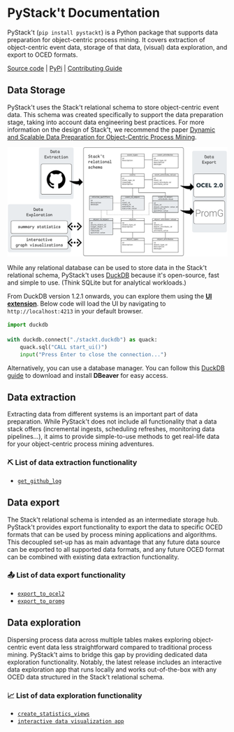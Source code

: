 # PyStack't Documentation

PyStack't (`pip install pystackt`) is a Python package that supports data preparation for object-centric process mining. It covers extraction of object-centric event data, storage of that data, (visual) data exploration, and export to OCED formats.

[Source code](https://github.com/LienBosmans/pystackt) | [PyPi](https://pypi.org/project/pystackt/) | [Contributing Guide](https://github.com/LienBosmans/pystackt/blob/main/CONTRIBUTING.md)


## Data Storage

PyStack't uses the Stack't relational schema to store object-centric event data. This schema was created specifically to support the data preparation stage, taking into account data engineering best practices. For more information on the design of Stack't, we recommend the paper [Dynamic and Scalable Data Preparation for Object-Centric Process Mining](https://arxiv.org/abs/2410.00596).

![PyStack't has a modular design.](assets/images/pystackt_architecture.png)

While any relational database can be used to store data in the Stack't relational schema, PyStack't uses [DuckDB](https://duckdb.org/) because it's open-source, fast and simple to use. (Think SQLite but for analytical workloads.)

From DuckDB version 1.2.1 onwards, you can explore them using the [**UI extension**](https://duckdb.org/docs/stable/extensions/ui.html). Below code will load the UI by navigating to `http://localhost:4213` in your default browser.

```python
import duckdb

with duckdb.connect("./stackt.duckdb") as quack:
    quack.sql("CALL start_ui()")
    input("Press Enter to close the connection...")
```

Alternatively, you can use a database manager. You can follow this [DuckDB guide](https://duckdb.org/docs/guides/sql_editors/dbeaver.html) to download and install **DBeaver** for easy access.


## Data extraction

Extracting data from different systems is an important part of data preparation. While PyStack't does not include all functionality that a data stack offers (incremental ingests, scheduling refreshes, monitoring data pipelines...), it aims to provide simple-to-use methods to get real-life data for your object-centric process mining adventures.

### ⛏️ List of data extraction functionality
- [`get_github_log`](extract/get_github_log.md)


## Data export

The Stack't relational schema is intended as an intermediate storage hub. PyStack't provides export functionality to export the data to specific OCED formats that can be used by process mining applications and algorithms. This decoupled set-up has as main advantage that any future data source can be exported to all supported data formats, and any future OCED format can be combined with existing data extraction functionality.

### 📤 List of data export functionality
- [`export_to_ocel2`](export/export_to_ocel2.md)
- [`export_to_promg`](export/export_to_promg.md)


## Data exploration

Dispersing process data across multiple tables makes exploring object-centric event data less straightforward compared to traditional process mining. PyStack't aims to bridge this gap by providing dedicated data exploration functionality. Notably, the latest release includes an interactive data exploration app that runs locally and works out-of-the-box with any OCED data structured in the Stack't relational schema.

### 📈 List of data exploration functionality
- [`create_statistics_views`](exploration/create_statistics_views.md)
- [`interactive data visualization app`](exploration/interactive_data_visualization_app.md)
